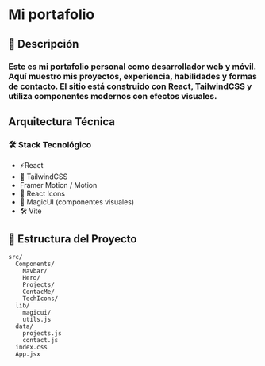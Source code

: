 # Mi portafolio

## 🚀 Descripción

### Este es mi portafolio personal como desarrollador web y móvil. Aquí muestro mis proyectos, experiencia, habilidades y formas de contacto. El sitio está construido con React, TailwindCSS y utiliza componentes modernos con efectos visuales.

## Arquitectura Técnica

### 🛠️ Stack Tecnológico

- ⚡React
- 🎨 TailwindCSS
- Framer Motion / Motion
- 🎨 React Icons
- 🎨 MagicUI (componentes visuales)
- 🛠️ Vite

## 📂 Estructura del Proyecto
```
src/
  Components/
    Navbar/
    Hero/
    Projects/
    ContacMe/
    TechIcons/
  lib/
    magicui/
    utils.js
  data/
    projects.js
    contact.js
  index.css
  App.jsx
  ```
